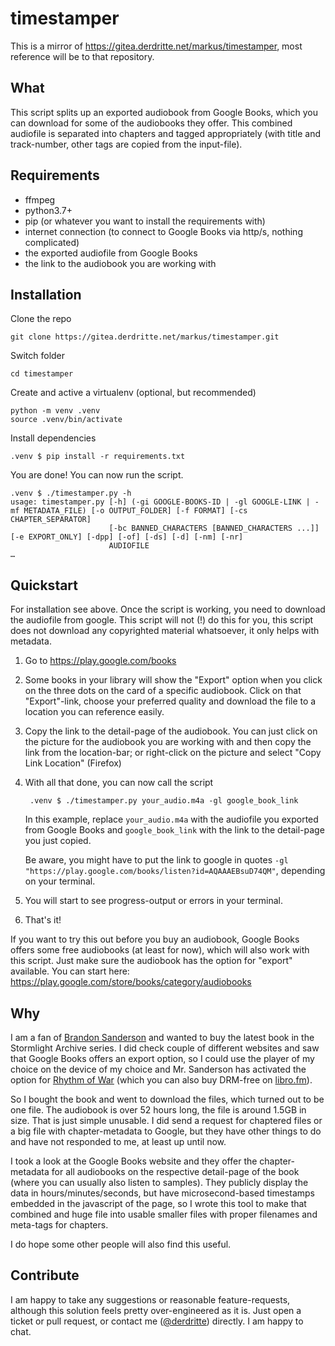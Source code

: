 # timestamper

This is a mirror of https://gitea.derdritte.net/markus/timestamper, most reference will be to that repository.

## What

This script splits up an exported audiobook from Google Books, which you can download for some of the audiobooks they offer. This combined audiofile is separated into chapters and tagged appropriately (with title and track-number, other tags are copied from the input-file).

## Requirements

* ffmpeg
* python3.7+
* pip (or whatever you want to install the requirements with)
* internet connection (to connect to Google Books via http/s, nothing complicated)
* the exported audiofile from Google Books
* the link to the audiobook you are working with

## Installation

Clone the repo

    git clone https://gitea.derdritte.net/markus/timestamper.git

Switch folder

    cd timestamper

Create and active a virtualenv (optional, but recommended)

    python -m venv .venv
    source .venv/bin/activate

Install dependencies

    .venv $ pip install -r requirements.txt

You are done! You can now run the script.

    .venv $ ./timestamper.py -h
    usage: timestamper.py [-h] (-gi GOOGLE-BOOKS-ID | -gl GOOGLE-LINK | -mf METADATA_FILE) [-o OUTPUT_FOLDER] [-f FORMAT] [-cs CHAPTER_SEPARATOR]
                          [-bc BANNED_CHARACTERS [BANNED_CHARACTERS ...]] [-e EXPORT_ONLY] [-dpp] [-of] [-ds] [-d] [-nm] [-nr]
                          AUDIOFILE
    …

## Quickstart

For installation see above. Once the script is working, you need to download the audiofile from google. This script will not (!) do this for you, this script does not download any copyrighted material whatsoever, it only helps with metadata.

1. Go to <https://play.google.com/books>
2. Some books in your library will show the "Export" option when you click on the three dots on the card of a specific audiobook. Click on that "Export"-link, choose your preferred quality and download the file to a location you can reference easily.
3. Copy the link to the detail-page of the audiobook. You can just click on the picture for the audiobook you are working with and then copy the link from the location-bar; or right-click on the picture and select "Copy Link Location" (Firefox)
4. With all that done, you can now call the script

        .venv $ ./timestamper.py your_audio.m4a -gl google_book_link
    In this example, replace `your_audio.m4a` with the audiofile you exported from Google Books and `google_book_link` with the link to the detail-page you just copied.

    Be aware, you might have to put the link to google in quotes `-gl "https://play.google.com/books/listen?id=AQAAAEBsuD74QM"`, depending on your terminal.
5. You will start to see progress-output or errors in your terminal.
6. That's it!

If you want to try this out before you buy an audiobook, Google Books offers some free audiobooks (at least for now), which will also work with this script. Just make sure the audiobook has the option for "export" available. You can start here: <https://play.google.com/store/books/category/audiobooks>

## Why

I am a fan of [Brandon Sanderson](https://en.wikipedia.org/wiki/Brandon_Sanderson) and wanted to buy the latest book in the Stormlight Archive series. I did check couple of different websites and saw that Google Books offers an export option, so I could use the player of my choice on the device of my choice and Mr. Sanderson has activated the option for [Rhythm of War](https://play.google.com/books/listen?id=AQAAAEBsuD74QM) (which you can also buy DRM-free on [libro.fm](https://libro.fm/audiobooks/9781250759788-rhythm-of-war)).

So I bought the book and went to download the files, which turned out to be one file. The audiobook is over 52 hours long, the file is around 1.5GB in size. That is just simple unusable. I did send a request for chaptered files or a big file with chapter-metadata to Google, but they have other things to do and have not responded to me, at least up until now.

I took a look at the Google Books website and they offer the chapter-metadata for all audiobooks on the respective detail-page of the book (where you can usually also listen to samples). They publicly display the data in hours/minutes/seconds, but have microsecond-based timestamps embedded in the javascript of the page, so I wrote this tool to make that combined and huge file into usable smaller files with proper filenames and meta-tags for chapters.

I do hope some other people will also find this useful.

## Contribute

I am happy to take any suggestions or reasonable feature-requests, although this solution feels pretty over-engineered as it is. Just open a ticket or pull request, or contact me ([@derdritte](https://github.com/derdritte)) directly. I am happy to chat.
